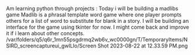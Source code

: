 Am learning python through projects :
Today i will be building a madlibs game 
Madlib is a phrasal template word game where one player prompts others for a list of word to substitute for blank in a story.
I will be building an interface for the game using tkinter for now.
I might come back and improve it if i learn about other concepts.
/var/folders/q5/q6r_1mn55psgdrmq2wb6v_wc0000gn/T/TemporaryItems/NSIRD_screencaptureui_gwILIo/Screen Shot 2023-08-22 at 12.33.59 PM.png